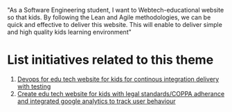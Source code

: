 "As a Software Engineering student, I want to Webtech-educational website so that kids. By following the Lean and Agile methodologies, we can be quick and effective to deliver this website. This will enable to deliver simple and high quality kids learning environment"



# List initiatives related to this theme
1. [Devops for edu tech website for kids for continous integration delivery with testing](documentation/templates/theme/initiatives/initiative_template1.md)
2. [Create edu tech website for kids with legal standards/COPPA adherance and integrated google analytics to track user behaviour](documentation/templates/theme/initiatives/initiative_template.md)

